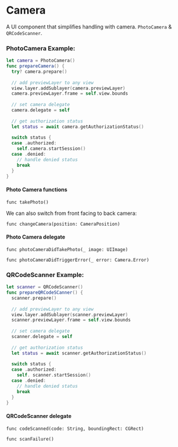 # Camera

A UI component that simplifies handling with camera. `PhotoCamera` & `QRCodeScanner`.

### PhotoCamera Example:
```swift
let camera = PhotoCamera()
func prepareCamera() {
  try? camera.prepare()
    
  // add previewLayer to any view
  view.layer.addSublayer(camera.previewLayer)
  camera.previewLayer.frame = self.view.bounds
    
  // set camera delegate
  camera.delegate = self
    
  // get authorization status
  let status = await camera.getAuthorizationStatus()
    
  switch status {
  case .authorized:
    self.camera.startSession()
  case .denied:
    // handle denied status
    break
  }
}
```
#### Photo Camera functions
`func takePhoto()`

We can also switch from front facing to back camera:

`func changeCamera(position: CameraPosition)`


#### Photo Camera delegate
`func photoCameraDidTakePhoto(_ image: UIImage)`

`func photoCameraDidTriggerError(_ error: Camera.Error)`



### QRCodeScanner Example:
```swift
let scanner = QRCodeScanner()
func prepareQRCodeSCanner() {
  scanner.prepare()
    
  // add previewLayer to any view
  view.layer.addSublayer(scanner.previewLayer)
  scanner.previewLayer.frame = self.view.bounds
    
  // set camera delegate
  scanner.delegate = self
    
  // get authorization status
  let status = await scanner.getAuthorizationStatus()
    
  switch status {
  case .authorized:
    self. scanner.startSession()
  case .denied:
    // handle denied status
    break
  }
}
```

#### QRCodeScanner delegate
`func codeScanned(code: String, boundingRect: CGRect)`

`func scanFailure()`




